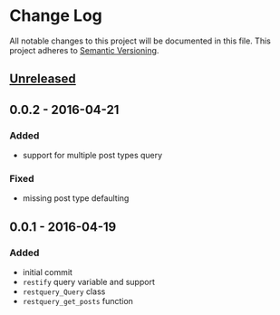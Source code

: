 # Change Log
All notable changes to this project will be documented in this file.
This project adheres to [Semantic Versioning](http://semver.org/).

## [Unreleased][unreleased]

## 0.0.2 - 2016-04-21
### Added
- support for multiple post types query

### Fixed
- missing post type defaulting

## 0.0.1 - 2016-04-19
### Added
- initial commit
- `restify` query variable and support
- `restquery_Query` class
- `restquery_get_posts` function

[unreleased]: https://github.com/olivierlacan/keep-a-changelog/compare/v0.0.1...HEAD
[0.2.0]: https://github.com/lucatume/rest-query/compare/0.1.0...0.2.0